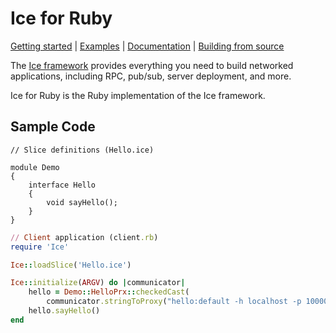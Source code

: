 # Ice for Ruby

[Getting started] | [Examples] | [Documentation] | [Building from source]

The [Ice framework] provides everything you need to build networked applications,
including RPC, pub/sub, server deployment, and more.

Ice for Ruby is the Ruby implementation of the Ice framework.

## Sample Code

```slice
// Slice definitions (Hello.ice)

module Demo
{
    interface Hello
    {
        void sayHello();
    }
}
```

```ruby
// Client application (client.rb)
require 'Ice'

Ice::loadSlice('Hello.ice')

Ice::initialize(ARGV) do |communicator|
    hello = Demo::HelloPrx::checkedCast(
        communicator.stringToProxy("hello:default -h localhost -p 10000"))
    hello.sayHello()
end
```

[Getting started]: https://doc.zeroc.com/ice/3.7/hello-world-application/writing-an-ice-application-with-ruby
[Examples]: https://github.com/zeroc-ice/ice-demos/tree/3.7/ruby
[Documentation]: https://doc.zeroc.com/ice/3.7
[Building from source]: https://github.com/zeroc-ice/ice/blob/3.7/ruby/BUILDING.md
[Ice framework]: https://github.com/zeroc-ice/ice
